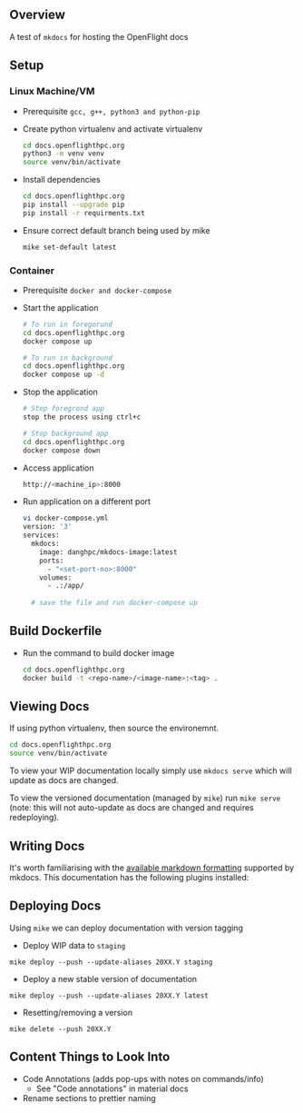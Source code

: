 ## Overview

A test of `mkdocs` for hosting the OpenFlight docs

## Setup

### Linux Machine/VM
- Prerequisite
  `gcc, g++, python3 and python-pip`

- Create python virtualenv and activate virtualenv
  ```bash
  cd docs.openflighthpc.org
  python3 -m venv venv
  source venv/bin/activate
  ```

-  Install dependencies
   ```bash
   cd docs.openflighthpc.org
   pip install --upgrade pip
   pip install -r requirments.txt
   ```

- Ensure correct default branch being used by mike
  ```bash
  mike set-default latest
  ```

### Container
- Prerequisite
  `docker and docker-compose`

- Start the application
  ```bash
  # To run in foregorund
  cd docs.openflighthpc.org
  docker compose up
  
  # To run in background
  cd docs.openflighthpc.org
  docker compose up -d 
  ```

- Stop the application
  ```bash
  # Stop foregrond app
  stop the process using ctrl+c
  
  # Stop background app
  cd docs.openflighthpc.org
  docker compose down
  ```

- Access application
  ```bash
  http://<machine_ip>:8000
  ```
  
- Run application on a different port
  ```bash
  vi docker-compose.yml
  version: '3'
  services:
    mkdocs:
      image: danghpc/mkdocs-image:latest
      ports:
        - "<set-port-no>:8000"
      volumes:
        - .:/app/
    
    # save the file and run docker-compose up 
  ```

## Build Dockerfile
- Run the command to build docker image
  ```bash
  cd docs.openflighthpc.org
  docker build -t <repo-name>/<image-name>:<tag> . 
  ```
## Viewing Docs

If using python virtualenv, then source the environemnt.
  ```bash
  cd docs.openflighthpc.org
  source venv/bin/activate
  ```

To view your WIP documentation locally simply use `mkdocs serve` which will update as docs are changed. 

To view the versioned documentation (managed by `mike`) run `mike serve` (note: this will not auto-update as docs are changed and requires redeploying).

## Writing Docs

It's worth familiarising with the [available markdown formatting](https://www.mkdocs.org/user-guide/writing-your-docs/#writing-with-markdown) supported by mkdocs. This documentation has the following plugins installed:


## Deploying Docs

Using `mike` we can deploy documentation with version tagging

- Deploy WIP data to `staging` 
```
mike deploy --push --update-aliases 20XX.Y staging
```

- Deploy a new stable version of documentation
```
mike deploy --push --update-aliases 20XX.Y latest
```

- Resetting/removing a version 
```
mike delete --push 20XX.Y
```

## Content Things to Look Into

- Code Annotations (adds pop-ups with notes on commands/info) 
    - See "Code annotations" in material docs
- Rename sections to prettier naming
